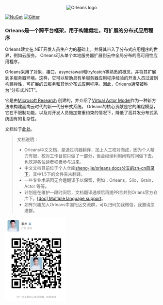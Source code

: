 <p align="center">
  <image src="https://raw.githubusercontent.com/dotnet/orleans/gh-pages/assets/logo_full.png" alt="Orleans logo" width="600px">
</p>

[![NuGet](https://img.shields.io/nuget/v/Microsoft.Orleans.Core.svg?style=flat)](http://www.nuget.org/profiles/Orleans)
[![Gitter](https://badges.gitter.im/Join%20Chat.svg)](https://gitter.im/dotnet/orleans?utm_source=badge&utm_medium=badge&utm_campaign=pr-badge)

### Orleans是一个跨平台框架，用于构建健壮，可扩展的分布式应用程序

Orleans建立在.NET开发人员生产力的基础上，并将其带入了分布式应用程序的世界，例如云服务。 Orleans可从单个本地服务器扩展到云中全局分布的高可用性应用程序。

Orleans采用了对象，接口，async/await和try/catch等熟悉的概念，并将其扩展到多服务器环境。这样，它可以帮助具有单服务器应用程序经验的开发人员过渡到构建弹性，可扩展的云服务和其他分布式应用程序。因此，Orleans通常被称为“分布式.NET”。

它是由[Microsoft Research](http://research.microsoft.com/projects/orleans/) 创建的，并介绍了[Virtual Actor Model](http://research.microsoft.com/apps/pubs/default.aspx?id=210931)作为一种新方法来构建面向云时代的新一代分布式系统。 Orleans的核心贡献是它的编程模型，它在不限制功能，以及对开发人员施加繁重约束的情况下，降低了高并发分布式系统固有的复杂性。

文档位于[此处](Documentation/index.md)。


>文档说明：
>* Orleans中文文档，是通过机器翻译，加上人工校对而成，因为个人精力有限，校对工作目前只做了一部分，但会继续利用闲暇时间做下去，也欢迎各位读者积极参与进来。
>* 中文文档目前位于个人仓库[sheng-jie/orleans docs分支的zh-cn目录下](https://github.com/sheng-jie/orleans/tree/docs/zh-cn)，其中1.5下的文件夹未翻译。
>* 一些专业术语因无合适翻译予以保留，例如：Orleans，Silo，Grain，Actor 等等。
>* 计划是在维护一段时间后，文档翻译通顺后再提PR合并到Orlans官方仓库下。[[doc] Multiple language support](https://github.com/dotnet/orleans/issues/6075)。
>* 如有兴趣加入Orleans中国社区交流群，可以扫码加我微信，我邀请您进群。

![](./images/weixin.jpg)

